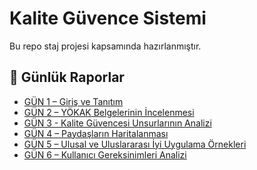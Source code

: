 # Kalite Güvence Sistemi
Bu repo staj projesi kapsamında hazırlanmıştır.

## 📅 Günlük Raporlar

- [GÜN 1 – Giriş ve Tanıtım](./GÜN%201%20(GİRİŞ%20VE%20TANITIM)/)
- [GÜN 2 – YÖKAK Belgelerinin İncelenmesi](GÜN%202%20(YÖKAK%20BELGELERİNİN%20İNCELENMESİ))
- [GÜN 3 - Kalite Güvencesi Unsurlarının Analizi](./G%C3%9CN%203%20(Y%C3%9CKSEK%C3%96%C4%9ERET%C4%B0M%20KAL%C4%B0TE%20G%C3%9CVENCES%C4%B0...)/kalite_guvencesi_analizi_raporu.docx)
- [GÜN 4 – Paydaşların Haritalanması](GÜN%204%20(PAYDAŞLARIN%20HARİTALANMASI)/)
- [GÜN 5 – Ulusal ve Uluslararası İyi Uygulama Örnekleri](GÜN%205%20(ULUSAL%20VE%20ULUSLARARASI%20İYİ%20UYGULAMA%20ÖRNEKLERİ)/)
- [GÜN 6 – Kullanıcı Gereksinimleri Analizi](GÜN%206%20(KULLANICI%20GEREKSİNİMLERİ%20ANALİZİNİN%20YAPILMASI)/)

  

